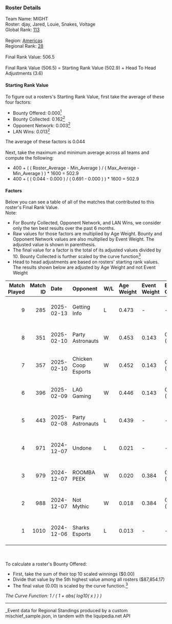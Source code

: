 ### Roster Details<br />
Team Name: MIGHT<br />
Roster: djay, Jared, Louie, Snakes, Voltage<br />
Global Rank: [113](../../standings_global_2025_06_02.md)<br />
<br />
Region: [Americas]( ../../standings_americas_2025_06_02.md)<br />
Regional Rank: [28]( ../../standings_americas_2025_06_02.md)<br />
<br />
Final Rank Value:  506.5<br />
<br />
Final Rank Value (506.5) = Starting Rank Value (502.9) + Head To Head Adjustments (3.6)<br />

#### Starting Rank Value<br />
To figure out a rosters's Starting Rank Value, first take the average of these four factors:<br />
- Bounty Offered: 0.000[<sup>1</sup>](#table2)
- Bounty Collected: 0.162[<sup>2</sup>](#table1)
- Opponent Network: 0.003[<sup>2</sup>](#table1)
- LAN Wins: 0.013[<sup>2</sup>](#table1)

The average of these factors is 0.044<br />
<br />
Next, take the maximum and minimum average across all teams and compute the following:<br />
- 400 + ( ( Roster_Average - Min_Average ) / ( Max_Average - Min_Average ) ) * 1600 = 502.9
- 400 + ( ( 0.044 - 0.000 ) / ( 0.691 - 0.000 ) ) * 1600 = 502.9


#### Factors<br />
Below you can see a table of all of the matches that contributed to this roster's Final Rank Value.<br />
Note:<br />

- For Bounty Collected, Opponent Network, and LAN Wins, we consider only the ten best results over the past 6 months.
- Raw values for those factors are multiplied by Age Weight. Bounty and Opponent Network values are also multiplied by Event Weight. The adjusted value is shown in parenthesis.
- The final value for a factor is the total of its adjusted values divided by 10. Bounty Collected is further scaled by the curve function[<sup>3</sup>](#curveFunction)
- Head to head adjustments are based on rosters' starting rank values. The results shown below are adjusted by Age Weight and not Event Weight
<span id="table1"></span><br />


| Match Played | Match ID | Date       | Opponent             | W/L | Age Weight | Event Weight | Bounty Collected | Opponent Network | LAN Wins  | H2H Adj. | Roster                                    |
| -: | -: | :- | :- | :- | :- | :- | :- | :- | :- | -: | :- |
|            9 |      285 | 2025-02-13 | Getting Info         | L   | 0.473      | -            | -                | -                | -         |    -9.77 | djay, Jared, Louie, Snakes, Voltage       |
|            8 |      351 | 2025-02-10 | Party Astronauts     | W   | 0.453      | 0.143        | 0.000 (0.000)    | 0.335 (0.022)    | 0 (0.000) |     7.35 | djay, Jared, Louie, Snakes, Voltage       |
|            7 |      357 | 2025-02-10 | Chicken Coop Esports | W   | 0.452      | 0.143        | 0.001 (0.000)    | 0.080 (0.005)    | 0 (0.000) |     7.82 | djay, Jared, Louie, Snakes, Voltage       |
|            6 |      396 | 2025-02-09 | LAG Gaming           | W   | 0.446      | 0.143        | 0.000 (0.000)    | 0.000 (0.000)    | 0 (0.000) |     5.03 | djay, Jared, Louie, Snakes, Voltage       |
|            5 |      443 | 2025-02-08 | Party Astronauts     | L   | 0.439      | -            | -                | -                | -         |    -6.95 | djay, Jared, Louie, Snakes, Voltage       |
|            4 |      971 | 2024-12-07 | Undone               | L   | 0.021      | -            | -                | -                | -         |    -0.22 | djay, Louie, PwnAlone, REKMEISTER, Snakes |
|            3 |      979 | 2024-12-07 | ROOMBA PEEK          | W   | 0.020      | 0.384        | 0.000 (0.000)    | 0.003 (0.000)    | 1 (0.020) |     0.23 | djay, Louie, PwnAlone, REKMEISTER, Snakes |
|            2 |      988 | 2024-12-07 | Not Mythic           | W   | 0.018      | 0.384        | 0.000 (0.000)    | 0.000 (0.000)    | 1 (0.018) |     0.21 | djay, Louie, PwnAlone, REKMEISTER, Snakes |
|            1 |     1010 | 2024-12-06 | Sharks Esports       | L   | 0.013      | -            | -                | -                | -         |    -0.07 | djay, Louie, PwnAlone, REKMEISTER, Snakes |

<br />
<span id="table2"></span><br />
To calculate a roster's Bounty Offered:<br />

- First, take the sum of their top 10 scaled winnings ($0.00)
- Divide that value by the 5th highest value among all rosters ($87,854.17)
- The final value (0.00) is scaled by the curve function.[<sup>3</sup>](#curveFunction)

<span id="curveFunction"></span>_The Curve Function: 1 / ( 1 + abs( log10( x ) ) )_<br />

---
_Event data for Regional Standings produced by a custom mischief_sample.json, in tandem with the liquipedia.net API<br />
